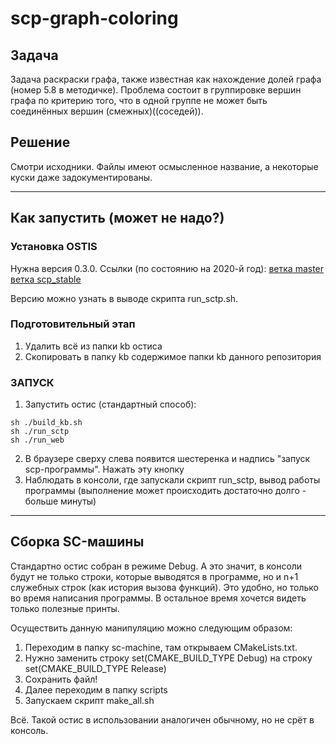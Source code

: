 # scp-graph-coloring

## Задача 
Задача раскраски графа, также известная как нахождение долей графа (номер 5.8 в методичке). Проблема состоит в группировке вершин графа по критерию того, что в одной группе не может быть соединённых вершин (смежных)((соседей)). 

## Решение 
Смотри исходники. Файлы имеют осмысленное название, а некоторые куски даже задокументированы. 

****

## Как запустить (может не надо?) 

### Установка OSTIS 
Нужна версия 0.3.0. Ссылки (по состоянию на 2020-й год): 
[ветка master](https://github.com/ostis-dev/ostis-web-platform)
[ветка scp_stable](https://github.com/ostis-apps/ostis-example-app/tree/scp_stable)
 
Версию можно узнать в выводе скрипта run_sctp.sh.

### Подготовительный этап
1) Удалить всё из папки kb остиса 
2) Скопировать в папку kb содержимое папки kb данного репозитория

### ЗАПУСК
1) Запустить остис (стандартный способ):
```shell
sh ./build_kb.sh
sh ./run_sctp
sh ./run_web
```
2) В браузере сверху слева появится шестеренка и надпись "запуск scp-программы". Нажать эту кнопку 
3) Наблюдать в консоли, где запускали скрипт run_sctp, вывод работы программы (выполнение может происходить достаточно долго - больше минуты) 

****

## Сборка SC-машины
Стандартно остис собран в режиме Debug. А это значит, в консоли будут не только строки, которые выводятся в программе, но и n+1 служебных строк (как история вызова функций). Это удобно, но только во время написания программы. В остальное время хочется видеть только полезные принты. 

Осуществить данную манипуляцию можно следующим образом:
1) Переходим в папку sc-machine, там открываем CMakeLists.txt. 
2) Нужно заменить строку 
set(CMAKE_BUILD_TYPE Debug)
на строку 
set(CMAKE_BUILD_TYPE Release)
3) Сохранить файл! 
4) Далее переходим в папку scripts
5) Запускаем скрипт make_all.sh

Всё. Такой остис в использовании аналогичен обычному, но не срёт в консоль. 
